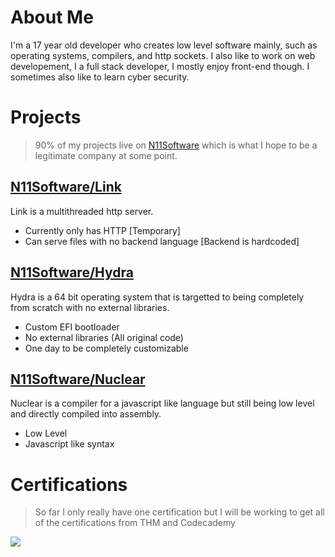 # About Me
I'm a 17 year old developer who creates low level software mainly, such as operating systems, compilers, and http sockets. I also like to work on web developement, I a full stack developer, I mostly enjoy front-end though. I sometimes also like to learn cyber security.

# Projects
> 90% of my projects live on [N11Software](https://github.com/N11Software) which is what I hope to be a legitimate company at some point.
## [N11Software/Link](https://github.com/N11Software/Link)
Link is a multithreaded http server.
* Currently only has HTTP \[Temporary\]
* Can serve files with no backend language \[Backend is hardcoded\]

## [N11Software/Hydra](https://github.com/N11Software/Hydra)
Hydra is a 64 bit operating system that is targetted to being completely from scratch with no external libraries.
* Custom EFI bootloader
* No external libraries (All original code)
* One day to be completely customizable

## [N11Software/Nuclear](https://github.com/N11Software/Nuclear)
Nuclear is a compiler for a javascript like language but still being low level and directly compiled into assembly.
* Low Level
* Javascript like syntax

# Certifications
> So far I only really have one certification but I will be working to get all of the certifications from THM and Codecademy
<img src="https://tryhackme-certificates.s3-eu-west-1.amazonaws.com/THM-KMDXYKUGKV.png"/>
